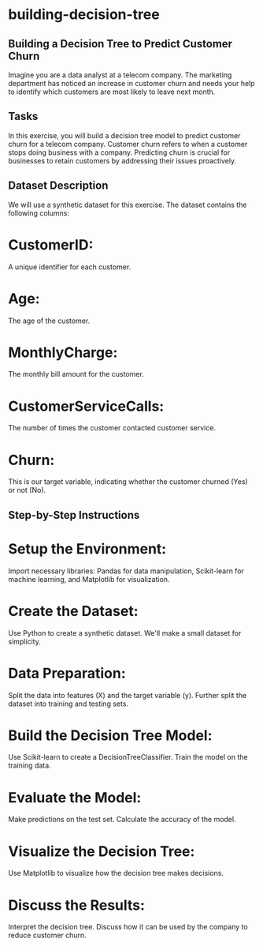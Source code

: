 # building-decision-tree
## Building a Decision Tree to Predict Customer Churn
Imagine you are a data analyst at a telecom company. The marketing department has noticed an increase in customer churn and needs your help to identify which customers are most likely to leave next month.

## Tasks
In this exercise, you will build a decision tree model to predict customer churn for a telecom company. Customer churn refers to when a customer stops doing business with a company. Predicting churn is crucial for businesses to retain customers by addressing their issues proactively.


## Dataset Description
We will use a synthetic dataset for this exercise. The dataset contains the following columns:

# CustomerID:  
A unique identifier for each customer.
# Age:   
The age of the customer.
# MonthlyCharge:    
The monthly bill amount for the customer.
# CustomerServiceCalls:    
The number of times the customer contacted customer service.
# Churn:   
This is our target variable, indicating whether the customer churned (Yes) or not (No).   

## Step-by-Step Instructions
# Setup the Environment:
Import necessary libraries: Pandas for data manipulation, Scikit-learn for machine learning, and Matplotlib for visualization.
# Create the Dataset:
Use Python to create a synthetic dataset. We'll make a small dataset for simplicity.
# Data Preparation:
Split the data into features (X) and the target variable (y).
Further split the dataset into training and testing sets.
# Build the Decision Tree Model:
Use Scikit-learn to create a DecisionTreeClassifier.
Train the model on the training data.
# Evaluate the Model:
Make predictions on the test set.
Calculate the accuracy of the model.
# Visualize the Decision Tree:
Use Matplotlib to visualize how the decision tree makes decisions.
# Discuss the Results:
Interpret the decision tree.
Discuss how it can be used by the company to reduce customer churn.
